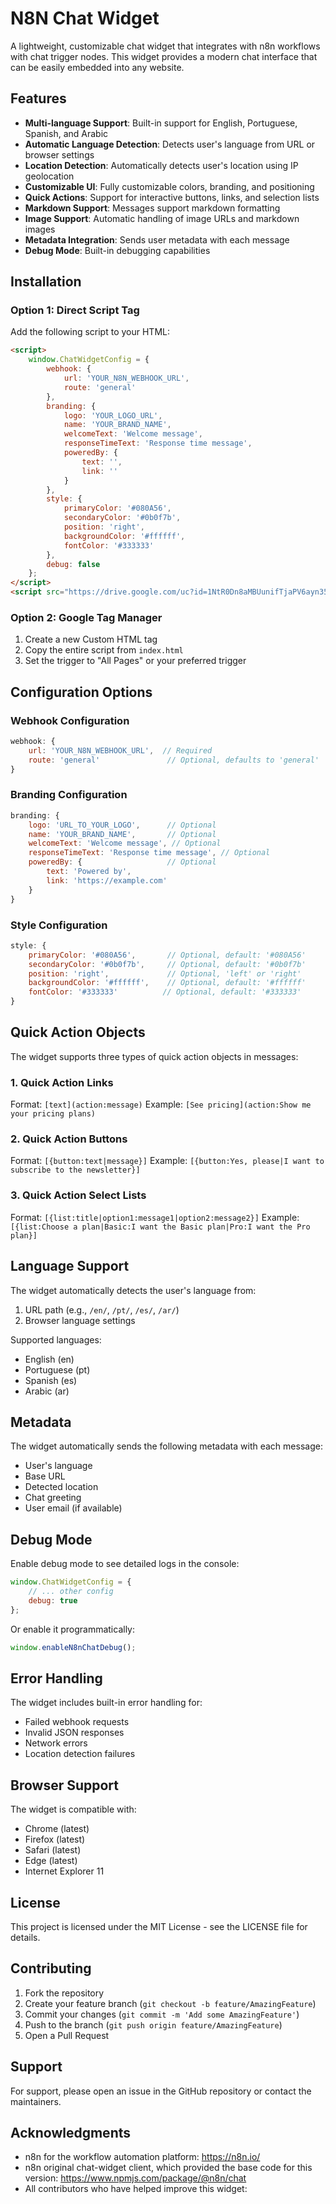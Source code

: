 # N8N Chat Widget

A lightweight, customizable chat widget that integrates with n8n workflows with chat trigger nodes. This widget provides a modern chat interface that can be easily embedded into any website.

## Features

- **Multi-language Support**: Built-in support for English, Portuguese, Spanish, and Arabic
- **Automatic Language Detection**: Detects user's language from URL or browser settings
- **Location Detection**: Automatically detects user's location using IP geolocation
- **Customizable UI**: Fully customizable colors, branding, and positioning
- **Quick Actions**: Support for interactive buttons, links, and selection lists
- **Markdown Support**: Messages support markdown formatting
- **Image Support**: Automatic handling of image URLs and markdown images
- **Metadata Integration**: Sends user metadata with each message
- **Debug Mode**: Built-in debugging capabilities

## Installation

### Option 1: Direct Script Tag

Add the following script to your HTML:

```html
<script>
    window.ChatWidgetConfig = {
        webhook: {
            url: 'YOUR_N8N_WEBHOOK_URL',
            route: 'general'
        },
        branding: {
            logo: 'YOUR_LOGO_URL',
            name: 'YOUR_BRAND_NAME',
            welcomeText: 'Welcome message',
            responseTimeText: 'Response time message',
            poweredBy: {
                text: '',
                link: ''
            }
        },
        style: {
            primaryColor: '#080A56',
            secondaryColor: '#0b0f7b',
            position: 'right',
            backgroundColor: '#ffffff',
            fontColor: '#333333'
        },
        debug: false
    };
</script>
<script src="https://drive.google.com/uc?id=1NtR0Dn8aMBUunifTjaPV6ayn35leK24X&export=download"></script>
```

### Option 2: Google Tag Manager

1. Create a new Custom HTML tag
2. Copy the entire script from `index.html`
3. Set the trigger to "All Pages" or your preferred trigger

## Configuration Options

### Webhook Configuration

```javascript
webhook: {
    url: 'YOUR_N8N_WEBHOOK_URL',  // Required
    route: 'general'               // Optional, defaults to 'general'
}
```

### Branding Configuration

```javascript
branding: {
    logo: 'URL_TO_YOUR_LOGO',      // Optional
    name: 'YOUR_BRAND_NAME',       // Optional
    welcomeText: 'Welcome message', // Optional
    responseTimeText: 'Response time message', // Optional
    poweredBy: {                   // Optional
        text: 'Powered by',
        link: 'https://example.com'
    }
}
```

### Style Configuration

```javascript
style: {
    primaryColor: '#080A56',       // Optional, default: '#080A56'
    secondaryColor: '#0b0f7b',     // Optional, default: '#0b0f7b'
    position: 'right',             // Optional, 'left' or 'right'
    backgroundColor: '#ffffff',    // Optional, default: '#ffffff'
    fontColor: '#333333'          // Optional, default: '#333333'
}
```

## Quick Action Objects

The widget supports three types of quick action objects in messages:

### 1. Quick Action Links
Format: `[text](action:message)`
Example: `[See pricing](action:Show me your pricing plans)`

### 2. Quick Action Buttons
Format: `[{button:text|message}]`
Example: `[{button:Yes, please|I want to subscribe to the newsletter}]`

### 3. Quick Action Select Lists
Format: `[{list:title|option1:message1|option2:message2}]`
Example: `[{list:Choose a plan|Basic:I want the Basic plan|Pro:I want the Pro plan}]`

## Language Support

The widget automatically detects the user's language from:
1. URL path (e.g., `/en/`, `/pt/`, `/es/`, `/ar/`)
2. Browser language settings

Supported languages:
- English (en)
- Portuguese (pt)
- Spanish (es)
- Arabic (ar)

## Metadata

The widget automatically sends the following metadata with each message:
- User's language
- Base URL
- Detected location
- Chat greeting
- User email (if available)

## Debug Mode

Enable debug mode to see detailed logs in the console:

```javascript
window.ChatWidgetConfig = {
    // ... other config
    debug: true
};
```

Or enable it programmatically:
```javascript
window.enableN8nChatDebug();
```

## Error Handling

The widget includes built-in error handling for:
- Failed webhook requests
- Invalid JSON responses
- Network errors
- Location detection failures

## Browser Support

The widget is compatible with:
- Chrome (latest)
- Firefox (latest)
- Safari (latest)
- Edge (latest)
- Internet Explorer 11

## License

This project is licensed under the MIT License - see the LICENSE file for details.

## Contributing

1. Fork the repository
2. Create your feature branch (`git checkout -b feature/AmazingFeature`)
3. Commit your changes (`git commit -m 'Add some AmazingFeature'`)
4. Push to the branch (`git push origin feature/AmazingFeature`)
5. Open a Pull Request

## Support

For support, please open an issue in the GitHub repository or contact the maintainers.

## Acknowledgments

- n8n for the workflow automation platform: https://n8n.io/
- n8n original chat-widget client, which provided the base code for this version: https://www.npmjs.com/package/@n8n/chat
- All contributors who have helped improve this widget: 